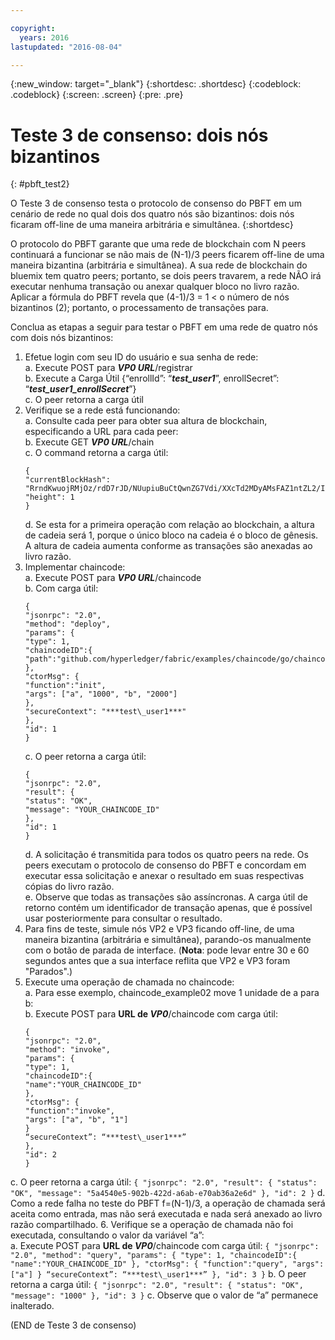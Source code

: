 ```yaml
---

copyright:
  years: 2016
lastupdated: "2016-08-04"

---
```


{:new_window: target="_blank"}
{:shortdesc: .shortdesc}
{:codeblock: .codeblock}
{:screen: .screen}
{:pre: .pre}


# Teste 3 de consenso: dois nós bizantinos
{: #pbft_test2}


O Teste 3 de consenso testa o protocolo de consenso do PBFT em um cenário de rede no qual dois dos quatro nós são bizantinos: dois nós ficaram off-line de uma maneira arbitrária e simultânea.
{:shortdesc}

O protocolo do PBFT garante que uma rede de blockchain com N peers continuará a funcionar se não mais de (N-1)/3 peers ficarem off-line de uma maneira bizantina (arbitrária e simultânea). A sua rede de
blockchain do bluemix tem quatro peers; portanto, se dois peers travarem, a rede NÃO irá executar nenhuma transação ou anexar qualquer bloco no livro razão. Aplicar a fórmula do PBFT revela que (4-1)/3 = 1 <
o número de nós bizantinos (2); portanto, o processamento de transações para.

Conclua as etapas a seguir para testar o PBFT em uma rede de quatro nós com dois nós bizantinos:
1.  Efetue login com seu ID do usuário e sua senha de rede:  
    a.  Execute POST para ***VP0 URL***/registrar  
    b.  Execute a Carga Útil {“enrollId”: “***test\_user1***”, enrollSecret”: “***test\_user1\_enrollSecret***”}  
    c.  O peer retorna a carga útil
2.  Verifique se a rede está funcionando:  
    a.  Consulte cada peer para obter sua altura de blockchain, especificando a URL para cada peer:  
    b.  Execute GET ***VP0 URL***/chain  
    c.  O command retorna a carga útil:
      ```
      {
      "currentBlockHash": "RrndKwuojRMjOz/rdD7rJD/NUupiuBuCtQwnZG7Vdi/XXcTd2MDyAMsFAZ1ntZL2/IIcSUeatIZAKS6ss7fEvg==",
      "height": 1
      }
      ```
    d.  Se esta for a primeira operação com relação ao blockchain, a altura de cadeia será 1, porque o único bloco na cadeia é o bloco de gênesis. A altura de cadeia aumenta conforme as transações são
anexadas ao livro razão.
3.  Implementar chaincode:  
    a.  Execute POST para ***VP0 URL***/chaincode  
    b.  Com carga útil:  
      ```
      {
      "jsonrpc": "2.0",
      "method": "deploy",
      "params": {
      "type": 1,
      "chaincodeID":{
      "path":"github.com/hyperledger/fabric/examples/chaincode/go/chaincode_example02"
      },
      "ctorMsg": {
      "function":"init",
      "args": ["a", "1000", "b", "2000"]
      },
      "secureContext": "***test\_user1***"
      },
      "id": 1
      }
      ```
    c.  O peer retorna a carga útil:
      ```
      {
      "jsonrpc": "2.0",
      "result": {
      "status": "OK",
      "message": "YOUR_CHAINCODE_ID"
      },
      "id": 1
      }
      ```
    d.  A solicitação é transmitida para todos os quatro peers na rede. Os peers executam o protocolo de consenso do PBFT e concordam em executar essa solicitação e anexar o resultado em suas respectivas
cópias do livro razão.  
    e.  Observe que todas as transações são assíncronas. A carga útil de retorno contém um identificador de transação apenas, que é possível usar posteriormente para consultar o resultado.
4.  Para fins de teste, simule nós VP2 e VP3 ficando off-line, de uma maneira bizantina (arbitrária e simultânea), parando-os manualmente com o botão de parada de interface.  (**Nota**:
pode levar entre 30 e 60 segundos antes que a sua interface reflita que VP2 e VP3 foram "Parados".)
5.  Execute uma operação de chamada no chaincode:  
    a.  Para esse exemplo, chaincode_example02 move 1 unidade de a para b:  
    b.  Execute POST para **URL de *VP0***/chaincode com carga útil:
      ```
      {
      "jsonrpc": "2.0",
      "method": "invoke",
      "params": {
      "type": 1,
      "chaincodeID":{
      "name":"YOUR_CHAINCODE_ID"
      },
      "ctorMsg": {
      "function":"invoke",
      "args": ["a", "b", "1"]
      }
      “secureContext”: “***test\_user1***”
      },
      "id": 2
      }
      ```
   c.  O peer retorna a carga útil:
      ```
      {
      "jsonrpc": "2.0",
      "result": {
      "status": "OK",
      "message": "5a4540e5-902b-422d-a6ab-e70ab36a2e6d"
      },
      "id": 2
      }
      ```
    d.  Como a rede falha no teste do PBFT f=(N-1)/3, a operação de chamada será aceita como entrada, mas não será executada e nada será anexado ao livro razão compartilhado.
6.  Verifique se a operação de chamada não foi executada, consultando o valor da variável “a”:  
    a.  Execute POST para **URL de *VP0***/chaincode com carga útil:
      ```
      {
      "jsonrpc": "2.0",
      "method": "query",
      "params": {
      "type": 1,
      "chaincodeID":{
      "name":"YOUR_CHAINCODE_ID"
      },
      "ctorMsg": {
      "function":"query",
      "args": ["a"]
      }
      “secureContext”: “***test\_user1***”
      },
      "id": 3
      }
      ```
    b.  O peer retorna a carga útil:
      ```
      {
      "jsonrpc": "2.0",
      "result": {
      "status": "OK",
      "message": "1000"
      },
      "id": 3
      }
      ```
    c.  Observe que o valor de “a” permanece inalterado.

  (END de Teste 3 de consenso)
